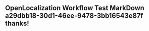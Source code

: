 <properties
ms.topic="hero-topic"
ms.test1="hero-topic"
ms.test2="test"/>


## OpenLocalization Workflow Test MarkDown a29dbb18-30d1-46ee-9478-3bb16543e87f thanks!



<!--HONumber=Aug16_HO1-->


